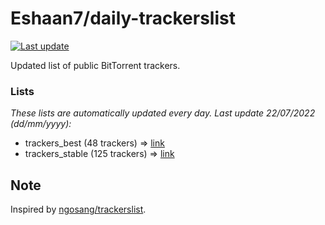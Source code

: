 
# Eshaan7/daily-trackerslist 

[![Last update](https://img.shields.io/badge/Last%20update-22/07/2022-blue.svg)](#)

Updated list of public BitTorrent trackers.

### Lists
*These lists are automatically updated every day. Last update 22/07/2022 (_dd/mm/yyyy_):*

* trackers_best (48 trackers) => [link](https://raw.githubusercontent.com/eshaan7/daily-trackerslist/master/trackers_best.txt)
* trackers_stable (125 trackers) => [link](https://raw.githubusercontent.com/eshaan7/daily-trackerslist/master/trackers_stable.txt)

## Note

Inspired by [ngosang/trackerslist](https://github.com/ngosang/trackerslist).
